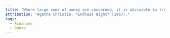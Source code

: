 ```yaml
---
title: "Where large sums of money are concerned, it is advisable to trust nobody."
attribution: "Agatha Christie, *Endless Night* (1967)."
tags:
  - Finances
  - Quote
---
```

